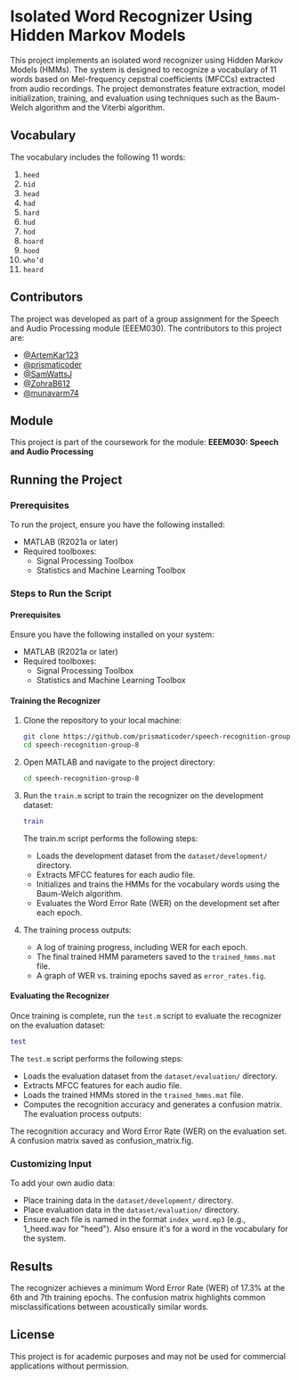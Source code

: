 # Isolated Word Recognizer Using Hidden Markov Models

This project implements an isolated word recognizer using Hidden Markov Models (HMMs). The system is designed to recognize a vocabulary of 11 words based on Mel-frequency cepstral coefficients (MFCCs) extracted from audio recordings. The project demonstrates feature extraction, model initialization, training, and evaluation using techniques such as the Baum-Welch algorithm and the Viterbi algorithm.

## Vocabulary

The vocabulary includes the following 11 words:

1. `heed`
2. `hid`
3. `head`
4. `had`
5. `hard`
6. `hud`
7. `hod`
8. `hoard`
9. `hood`
10. `who’d`
11. `heard`

## Contributors

The project was developed as part of a group assignment for the Speech and Audio Processing module (EEEM030). The contributors to this project are:

- [@ArtemKar123](https://github.com/ArtemKar123)
- [@prismaticoder](https://github.com/prismaticoder)
- [@SamWattsJ](https://github.com/SamWattsJ)
- [@ZohraB612](https://github.com/ZohraB612)
- [@munavarm74](https://github.com/munavarm74)

## Module

This project is part of the coursework for the module:
**EEEM030: Speech and Audio Processing**

## Running the Project

### Prerequisites

To run the project, ensure you have the following installed:

- MATLAB (R2021a or later)
- Required toolboxes:
  - Signal Processing Toolbox
  - Statistics and Machine Learning Toolbox

### Steps to Run the Script

#### Prerequisites

Ensure you have the following installed on your system:

- MATLAB (R2021a or later)
- Required toolboxes:
  - Signal Processing Toolbox
  - Statistics and Machine Learning Toolbox

#### Training the Recognizer

1. Clone the repository to your local machine:
   ```bash
   git clone https://github.com/prismaticoder/speech-recognition-group-8.git
   cd speech-recognition-group-8
   ```
2. Open MATLAB and navigate to the project directory:
   ```bash
   cd speech-recognition-group-8
   ```
3. Run the `train.m` script to train the recognizer on the development dataset:

   ```matlab
   train
   ```

   The train.m script performs the following steps:

   - Loads the development dataset from the `dataset/development/` directory.
   - Extracts MFCC features for each audio file.
   - Initializes and trains the HMMs for the vocabulary words using the Baum-Welch algorithm.
   - Evaluates the Word Error Rate (WER) on the development set after each epoch.

4. The training process outputs:

   - A log of training progress, including WER for each epoch.
   - The final trained HMM parameters saved to the `trained_hmms.mat` file.
   - A graph of WER vs. training epochs saved as `error_rates.fig`.

#### Evaluating the Recognizer

Once training is complete, run the `test.m` script to evaluate the recognizer on the evaluation dataset:

```matlab
test
```

The `test.m` script performs the following steps:

- Loads the evaluation dataset from the `dataset/evaluation/` directory.
- Extracts MFCC features for each audio file.
- Loads the trained HMMs stored in the `trained_hmms.mat` file.
- Computes the recognition accuracy and generates a confusion matrix.
  The evaluation process outputs:

The recognition accuracy and Word Error Rate (WER) on the evaluation set.
A confusion matrix saved as confusion_matrix.fig.

### Customizing Input

To add your own audio data:

- Place training data in the `dataset/development/` directory.
- Place evaluation data in the `dataset/evaluation/` directory.
- Ensure each file is named in the format `index_word.mp3` (e.g., 1_heed.wav for "heed"). Also ensure it's for a word in the vocabulary for the system.

## Results

The recognizer achieves a minimum Word Error Rate (WER) of 17.3% at the 6th and 7th training epochs. The confusion matrix highlights common misclassifications between acoustically similar words.

## License

This project is for academic purposes and may not be used for commercial applications without permission.

